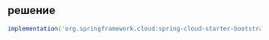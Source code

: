 	

## решение

``` groovy
implementation('org.springframework.cloud:spring-cloud-starter-bootstrap')
```